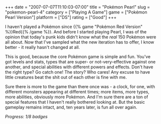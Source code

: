 +++
date = "2007-07-07T11:10:03-07:00"
title = "Pokémon Pearl"
slug = "pokemon-pearl-4"
category = ["Playing A Game"]
game = ["Pokémon Pearl Version"]
platform = ["DS"]
rating = ["Good"]
+++

I haven't played a Pokémon since {{% game "Pokémon Red Version" %}}Red{{% /game %}}.  And before I started playing Pearl, I was of the opinion that today's punk kids didn't know what the <i>real</i> 150 Pokémon were all about.  Now that I've sampled what the new iteration has to offer, I know better - it really hasn't changed at all.

This is good, because the core Pokémon game is simple and fun.  You've got levels and stats, types that are super- or not-very-effective against one another, and special abilities with different powers and effects.  Don't have the right type?  Go catch one!  The story?  Who cares!  Any excuse to have little creatures beat the shit out of each other is fine with me.

Sure there is more to the game than there once was - a clock, for one, with different monsters appearing at different times; more items, more types, more abilities, obviously more Pokémon.  And I'm sure there are a ton of special features that I haven't really bothered looking at.  But the basic gameplay remains intact, and, ten years later, is fun all over again.

<i>Progress: 1/8 badges</i>
